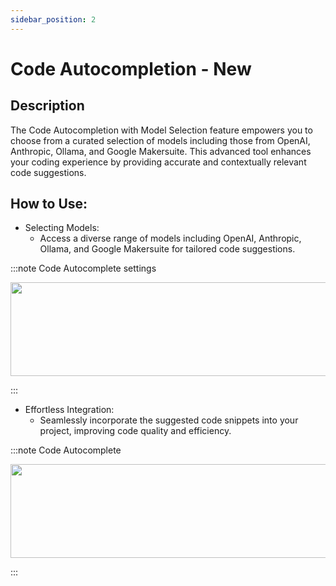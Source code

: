 ```yaml
---
sidebar_position: 2
---
```


# Code Autocompletion - New

## Description
The Code Autocompletion with Model Selection feature empowers you to choose from a curated selection of models including those from OpenAI, Anthropic, Ollama, and Google Makersuite. This advanced tool enhances your coding experience by providing accurate and contextually relevant code suggestions.

## How to Use:
- Selecting Models:
    - Access a diverse range of models including OpenAI, Anthropic, Ollama, and Google Makersuite for tailored code suggestions.

:::note Code Autocomplete settings
<p align="center">
      <img width="600" height="150" src="https://github.com/davila7/code-gpt-docs/assets/6216945/b4b09276-bc7e-4a8d-847b-371a8bd34488" />
</p>
:::

- Effortless Integration:
    - Seamlessly incorporate the suggested code snippets into your project, improving code quality and efficiency.

:::note Code Autocomplete
<p align="center">
      <img width="600" height="150" src="https://github.com/davila7/code-gpt-docs/assets/6216945/cc3bb10a-5528-4671-8cc7-522e957e2bdd" />
</p>
:::
